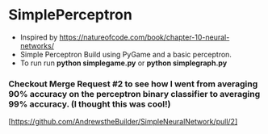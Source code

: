 # SimplePerceptron
- Inspired by https://natureofcode.com/book/chapter-10-neural-networks/
- Simple Perceptron Build using PyGame and a basic perceptron.
- To run run **python simplegame.py** or **python simplegraph.py**
### Checkout Merge Request #2 to see how I went from averaging 90% accuracy on the perceptron binary classifier to averaging 99% accuracy. (I thought this was cool!)
[https://github.com/AndrewstheBuilder/SimpleNeuralNetwork/pull/2]
